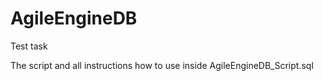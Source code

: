 # AgileEngineDB
Test task

The script and all instructions how to use inside AgileEngineDB_Script.sql
